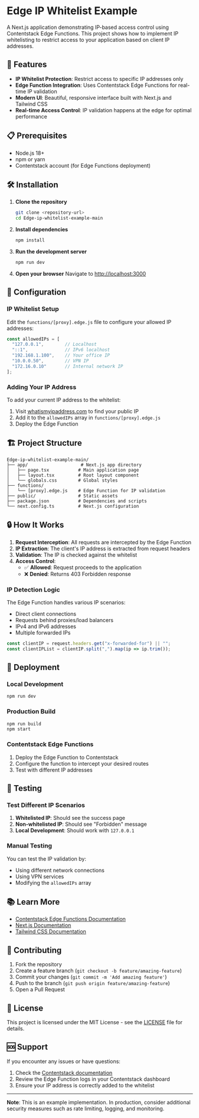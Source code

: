 # Edge IP Whitelist Example

A Next.js application demonstrating IP-based access control using Contentstack Edge Functions. This project shows how to implement IP whitelisting to restrict access to your application based on client IP addresses.

## 🚀 Features

- **IP Whitelist Protection**: Restrict access to specific IP addresses only
- **Edge Function Integration**: Uses Contentstack Edge Functions for real-time IP validation
- **Modern UI**: Beautiful, responsive interface built with Next.js and Tailwind CSS
- **Real-time Access Control**: IP validation happens at the edge for optimal performance

## 📋 Prerequisites

- Node.js 18+ 
- npm or yarn
- Contentstack account (for Edge Functions deployment)

## 🛠️ Installation

1. **Clone the repository**
   ```bash
   git clone <repository-url>
   cd Edge-ip-whitelist-example-main
   ```

2. **Install dependencies**
   ```bash
   npm install
   ```

3. **Run the development server**
   ```bash
   npm run dev
   ```

4. **Open your browser**
   Navigate to [http://localhost:3000](http://localhost:3000)

## 🔧 Configuration

### IP Whitelist Setup

Edit the `functions/[proxy].edge.js` file to configure your allowed IP addresses:

```javascript
const allowedIPs = [
  "127.0.0.1",        // Localhost
  "::1",              // IPv6 localhost
  "192.168.1.100",    // Your office IP
  "10.0.0.50",        // VPN IP
  "172.16.0.10"       // Internal network IP
];
```

### Adding Your IP Address

To add your current IP address to the whitelist:

1. Visit [whatismyipaddress.com](https://whatismyipaddress.com/) to find your public IP
2. Add it to the `allowedIPs` array in `functions/[proxy].edge.js`
3. Deploy the Edge Function

## 🏗️ Project Structure

```
Edge-ip-whitelist-example-main/
├── app/                    # Next.js app directory
│   ├── page.tsx           # Main application page
│   ├── layout.tsx         # Root layout component
│   └── globals.css        # Global styles
├── functions/
│   └── [proxy].edge.js    # Edge Function for IP validation
├── public/                # Static assets
├── package.json           # Dependencies and scripts
└── next.config.ts         # Next.js configuration
```

## 🔒 How It Works

1. **Request Interception**: All requests are intercepted by the Edge Function
2. **IP Extraction**: The client's IP address is extracted from request headers
3. **Validation**: The IP is checked against the whitelist
4. **Access Control**: 
   - ✅ **Allowed**: Request proceeds to the application
   - ❌ **Denied**: Returns 403 Forbidden response

### IP Detection Logic

The Edge Function handles various IP scenarios:
- Direct client connections
- Requests behind proxies/load balancers
- IPv4 and IPv6 addresses
- Multiple forwarded IPs

```javascript
const clientIP = request.headers.get("x-forwarded-for") || "";
const clientIPList = clientIP.split(",").map(ip => ip.trim());
```

## 🚀 Deployment

### Local Development
```bash
npm run dev
```

### Production Build
```bash
npm run build
npm start
```

### Contentstack Edge Functions

1. Deploy the Edge Function to Contentstack
2. Configure the function to intercept your desired routes
3. Test with different IP addresses

## 🧪 Testing

### Test Different IP Scenarios

1. **Whitelisted IP**: Should see the success page
2. **Non-whitelisted IP**: Should see "Forbidden" message
3. **Local Development**: Should work with `127.0.0.1`

### Manual Testing

You can test the IP validation by:
- Using different network connections
- Using VPN services
- Modifying the `allowedIPs` array

## 📚 Learn More

- [Contentstack Edge Functions Documentation](https://www.contentstack.com/docs/developers/launch/edge-functions)
- [Next.js Documentation](https://nextjs.org/docs)
- [Tailwind CSS Documentation](https://tailwindcss.com/docs)

## 🤝 Contributing

1. Fork the repository
2. Create a feature branch (`git checkout -b feature/amazing-feature`)
3. Commit your changes (`git commit -m 'Add amazing feature'`)
4. Push to the branch (`git push origin feature/amazing-feature`)
5. Open a Pull Request

## 📄 License

This project is licensed under the MIT License - see the [LICENSE](LICENSE) file for details.

## 🆘 Support

If you encounter any issues or have questions:

1. Check the [Contentstack documentation](https://www.contentstack.com/docs/)
2. Review the Edge Function logs in your Contentstack dashboard
3. Ensure your IP address is correctly added to the whitelist

---

**Note**: This is an example implementation. In production, consider additional security measures such as rate limiting, logging, and monitoring. 